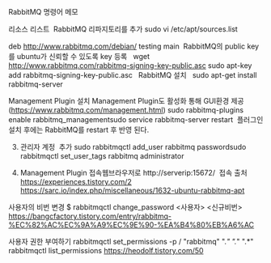 RabbitMQ 명령어 메모

리소스 리스트  RabbitMQ 리파지토리를 추가 
sudo vi /etc/apt/sources.list

deb http://www.rabbitmq.com/debian/ testing main 
RabbitMQ의 public key를 ubuntu가 신뢰할 수 있도록 key 등록
 
wget http://www.rabbitmq.com/rabbitmq-signing-key-public.asc
sudo apt-key add rabbitmq-signing-key-public.asc
 
RabbitMQ 설치
 
sudo apt-get install rabbitmq-server 
 

Management Plugin 설치
Management Plugin도 활성화 통해 GUI환경 제공 (https://www.rabbitmq.com/management.html)
sudo rabbitmq-plugins enable rabbitmq_managementsudo service rabbitmq-server restart 
플러그인 설치 후에는 RabbitMQ를 restart 후 반영 된다.

3. 관리자 계정  추가
sudo rabbitmqctl add_user rabbitmq passwordsudo rabbitmqctl set_user_tags rabbitmq administrator 

4. Management Plugin 접속웹브라우저로 http://serverip:15672/  접속
출처
https://experiences.tistory.com/2
https://sarc.io/index.php/miscellaneous/1632-ubuntu-rabbitmq-apt


사용자의 비번 변경
$ rabbitmqctl change_password <사용자> <신규비번>
https://bangcfactory.tistory.com/entry/rabbitmq-%EC%82%AC%EC%9A%A9%EC%9E%90-%EA%B4%80%EB%A6%AC


사용자 권한 부여하기
rabbitmqctl set_permissions -p / "rabbitmq" ".*" ".*" ".*"
rabbitmqctl list_permissions
https://heodolf.tistory.com/50
